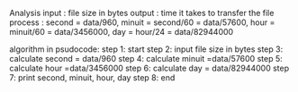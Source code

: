 Analysis 
input : file size in bytes 
output : time it takes to transfer the file
process : second = data/960, minuit = second/60 = data/57600, hour = minuit/60 = data/3456000, day = hour/24 = data/82944000

algorithm in psudocode:
step 1: start 
step 2: input file size in bytes 
step 3: calculate second = data/960
step 4: calculate minuit =data/57600
step 5: calculate hour =data/3456000
step 6: calculate day =  data/82944000
step 7: print second, minuit, hour, day
step 8: end 
